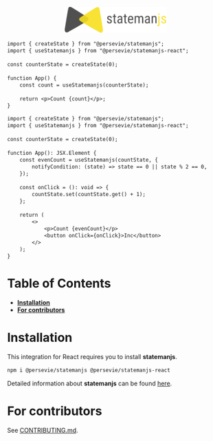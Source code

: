 <p align="center">
<img height="60" alt="Statemanjs logo" src="./assets/stateman-js-logo-full.png">
</p>

```tsx
import { createState } from "@persevie/statemanjs";
import { useStatemanjs } from "@persevie/statemanjs-react";

const counterState = createState(0);

function App() {
    const count = useStatemanjs(counterState);

    return <p>Count {count}</p>;
}
```

```tsx
import { createState } from "@persevie/statemanjs";
import { useStatemanjs } from "@persevie/statemanjs-react";

const counterState = createState(0);

function App(): JSX.Element {
    const evenCount = useStatemanjs(countState, {
        notifyCondition: (state) => state == 0 || state % 2 == 0,
    });

    const onClick = (): void => {
        countState.set(countState.get() + 1);
    };

    return (
        <>
            <p>Count {evenCount}</p>
            <button onClick={onClick}>Inc</button>
        </>
    );
}
```

# Table of Contents

<!-- START doctoc generated TOC please keep comment here to allow auto update -->
<!-- DON'T EDIT THIS SECTION, INSTEAD RE-RUN doctoc TO UPDATE -->

- [**Installation**](#installation)
- [**For contributors**](#for-contributors)

<!-- END doctoc generated TOC please keep comment here to allow auto update -->

# **Installation**

This integration for React requires you to install **statemanjs**.

```bash
npm i @persevie/statemanjs @persevie/statemanjs-react
```

Detailed information about **statemanjs** can be found [here](https://github.com/persevie/statemanjs#readme).

# **For contributors**

See [CONTRIBUTING.md](./CONTRIBUTING.md).
